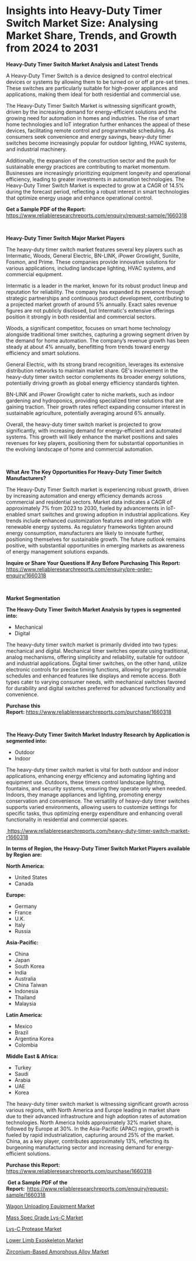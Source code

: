<p><h1>Insights into Heavy-Duty Timer Switch Market Size: Analysing Market Share, Trends, and Growth from 2024 to 2031</h1></p><p><strong>Heavy-Duty Timer Switch Market Analysis and Latest Trends</strong></p>
<p><p>A Heavy-Duty Timer Switch is a device designed to control electrical devices or systems by allowing them to be turned on or off at pre-set times. These switches are particularly suitable for high-power appliances and applications, making them ideal for both residential and commercial use. </p><p>The Heavy-Duty Timer Switch Market is witnessing significant growth, driven by the increasing demand for energy-efficient solutions and the growing need for automation in homes and industries. The rise of smart home technologies and IoT integration further enhances the appeal of these devices, facilitating remote control and programmable scheduling. As consumers seek convenience and energy savings, heavy-duty timer switches become increasingly popular for outdoor lighting, HVAC systems, and industrial machinery.</p><p>Additionally, the expansion of the construction sector and the push for sustainable energy practices are contributing to market momentum. Businesses are increasingly prioritizing equipment longevity and operational efficiency, leading to greater investments in automation technologies. The Heavy-Duty Timer Switch Market is expected to grow at a CAGR of 14.5% during the forecast period, reflecting a robust interest in smart technologies that optimize energy usage and enhance operational control.</p></p>
<p><strong>Get a Sample PDF of the Report:&nbsp;</strong> <a href="https://www.reliableresearchreports.com/enquiry/request-sample/1660318?utm_campaign=24&utm_medium=2&utm_source=Github&utm_content=ia&utm_term=26102024&utm_id=heavy-duty-timer-switch">https://www.reliableresearchreports.com/enquiry/request-sample/1660318</a></p>
<p>&nbsp;</p>
<p><strong>Heavy-Duty Timer Switch Major Market Players</strong></p>
<p><p>The heavy-duty timer switch market features several key players such as Intermatic, Woods, General Electric, BN-LINK, iPower Growlight, Sunlite, Fosmon, and Prime. These companies provide innovative solutions for various applications, including landscape lighting, HVAC systems, and commercial equipment.</p><p>Intermatic is a leader in the market, known for its robust product lineup and reputation for reliability. The company has expanded its presence through strategic partnerships and continuous product development, contributing to a projected market growth of around 5% annually. Exact sales revenue figures are not publicly disclosed, but Intermatic's extensive offerings position it strongly in both residential and commercial sectors.</p><p>Woods, a significant competitor, focuses on smart home technology alongside traditional timer switches, capturing a growing segment driven by the demand for home automation. The company’s revenue growth has been steady at about 4% annually, benefitting from trends toward energy efficiency and smart solutions.</p><p>General Electric, with its strong brand recognition, leverages its extensive distribution networks to maintain market share. GE's involvement in the heavy-duty timer switch sector complements its broader energy solutions, potentially driving growth as global energy efficiency standards tighten.</p><p>BN-LINK and iPower Growlight cater to niche markets, such as indoor gardening and hydroponics, providing specialized timer solutions that are gaining traction. Their growth rates reflect expanding consumer interest in sustainable agriculture, potentially averaging around 6% annually.</p><p>Overall, the heavy-duty timer switch market is projected to grow significantly, with increasing demand for energy-efficient and automated systems. This growth will likely enhance the market positions and sales revenues for key players, positioning them for substantial opportunities in the evolving landscape of home and commercial automation.</p></p>
<p>&nbsp;</p>
<p><strong>What Are The Key Opportunities For Heavy-Duty Timer Switch Manufacturers?</strong></p>
<p><p>The Heavy-Duty Timer Switch market is experiencing robust growth, driven by increasing automation and energy efficiency demands across commercial and residential sectors. Market data indicates a CAGR of approximately 7% from 2023 to 2030, fueled by advancements in IoT-enabled smart switches and growing adoption in industrial applications. Key trends include enhanced customization features and integration with renewable energy systems. As regulatory frameworks tighten around energy consumption, manufacturers are likely to innovate further, positioning themselves for sustainable growth. The future outlook remains positive, with substantial opportunities in emerging markets as awareness of energy management solutions expands.</p></p>
<p><strong>Inquire or Share Your Questions If Any Before Purchasing This Report:</strong> <a href="https://www.reliableresearchreports.com/enquiry/pre-order-enquiry/1660318?utm_campaign=24&utm_medium=2&utm_source=Github&utm_content=ia&utm_term=26102024&utm_id=heavy-duty-timer-switch">https://www.reliableresearchreports.com/enquiry/pre-order-enquiry/1660318</a></p>
<p>&nbsp;</p>
<p><strong>Market Segmentation</strong></p>
<p><strong>The Heavy-Duty Timer Switch Market Analysis by types is segmented into:</strong></p>
<p><ul><li>Mechanical</li><li>Digital</li></ul></p>
<p><p>The heavy-duty timer switch market is primarily divided into two types: mechanical and digital. Mechanical timer switches operate using traditional, analog mechanisms, offering simplicity and reliability, suitable for outdoor and industrial applications. Digital timer switches, on the other hand, utilize electronic controls for precise timing functions, allowing for programmable schedules and enhanced features like displays and remote access. Both types cater to varying consumer needs, with mechanical switches favored for durability and digital switches preferred for advanced functionality and convenience.</p></p>
<p><strong>Purchase this Report:&nbsp;</strong><a href="https://www.reliableresearchreports.com/purchase/1660318?utm_campaign=24&utm_medium=2&utm_source=Github&utm_content=ia&utm_term=26102024&utm_id=heavy-duty-timer-switch">https://www.reliableresearchreports.com/purchase/1660318</a></p>
<p>&nbsp;</p>
<p><strong>The Heavy-Duty Timer Switch Market Industry Research by Application is segmented into:</strong></p>
<p><ul><li>Outdoor</li><li>Indoor</li></ul></p>
<p><p>The heavy-duty timer switch market is vital for both outdoor and indoor applications, enhancing energy efficiency and automating lighting and equipment use. Outdoors, these timers control landscape lighting, fountains, and security systems, ensuring they operate only when needed. Indoors, they manage appliances and lighting, promoting energy conservation and convenience. The versatility of heavy-duty timer switches supports varied environments, allowing users to customize settings for specific tasks, thus optimizing energy expenditure and enhancing overall functionality in residential and commercial spaces.</p></p>
<p><a href="https://www.reliableresearchreports.com/heavy-duty-timer-switch-market-r1660318?utm_campaign=24&utm_medium=2&utm_source=Github&utm_content=ia&utm_term=26102024&utm_id=heavy-duty-timer-switch">&nbsp;https://www.reliableresearchreports.com/heavy-duty-timer-switch-market-r1660318</a></p>
<p><strong>In terms of Region, the Heavy-Duty Timer Switch Market Players available by Region are:</strong></p>
<p>
    <p> <strong> North America: </strong>
        <ul>
            <li>United States</li>
            <li>Canada</li>
        </ul>
        </p> 
    <p> <strong> Europe: </strong>
        <ul>
            <li>Germany</li>
            <li>France</li>
            <li>U.K.</li>
            <li>Italy</li>
            <li>Russia</li>
        </ul>
        </p> 
    <p> <strong> Asia-Pacific: </strong>
        <ul>
            <li>China</li>
            <li>Japan</li>
            <li>South Korea</li>
            <li>India</li>
            <li>Australia</li>
            <li>China Taiwan</li>
            <li>Indonesia</li>
            <li>Thailand</li>
            <li>Malaysia</li>
        </ul>
        </p> 
    <p> <strong> Latin America: </strong>
        <ul>
            <li>Mexico</li>
            <li>Brazil</li>
            <li>Argentina Korea</li>
            <li>Colombia</li>
        </ul>
        </p> 
    <p> <strong> Middle East & Africa: </strong>
        <ul>
            <li>Turkey</li>
            <li>Saudi</li>
            <li>Arabia</li>
            <li>UAE</li>
            <li>Korea</li>
        </ul>
    </p>
    </p>
<p><p>The heavy-duty timer switch market is witnessing significant growth across various regions, with North America and Europe leading in market share due to their advanced infrastructure and high adoption rates of automation technologies. North America holds approximately 32% market share, followed by Europe at 30%. In the Asia-Pacific (APAC) region, growth is fueled by rapid industrialization, capturing around 25% of the market. China, as a key player, contributes approximately 13%, reflecting its burgeoning manufacturing sector and increasing demand for energy-efficient solutions.</p></p>
<p><strong>Purchase this Report: </strong><a href="https://www.reliableresearchreports.com/purchase/1660318?utm_campaign=24&utm_medium=2&utm_source=Github&utm_content=ia&utm_term=26102024&utm_id=heavy-duty-timer-switch">https://www.reliableresearchreports.com/purchase/1660318</a></p>
<p>&nbsp;<strong>Get a Sample PDF of the Report:&nbsp;&nbsp;</strong><a href="https://www.reliableresearchreports.com/enquiry/request-sample/1660318?utm_campaign=24&utm_medium=2&utm_source=Github&utm_content=ia&utm_term=26102024&utm_id=heavy-duty-timer-switch">https://www.reliableresearchreports.com/enquiry/request-sample/1660318</a></p>
<p><strong></strong></p>
<p><p><a href="https://github.com/wenonaelwil/Market-Research-Report-List-1/blob/main/wagon-unloading-equipment-market.md?utm_campaign=24&utm_medium=2&utm_source=Github&utm_content=ia&utm_term=26102024&utm_id=heavy-duty-timer-switch">Wagon Unloading Equipment Market</a></p><p><a href="https://www.linkedin.com/pulse/global-mass-spec-grade-lys-c-market-opportunities-forecast-period-pjlge?utm_campaign=24&utm_medium=2&utm_source=Github&utm_content=ia&utm_term=26102024&utm_id=heavy-duty-timer-switch">Mass Spec Grade Lys-C Market</a></p><p><a href="https://www.linkedin.com/pulse/emerging-trends-lys-c-protease-market-global-outlook-future-prospects-swiee?utm_campaign=24&utm_medium=2&utm_source=Github&utm_content=ia&utm_term=26102024&utm_id=heavy-duty-timer-switch">Lys-C Protease Market</a></p><p><a href="https://issuu.com/reportprime-2/docs/lower-limb-exoskeleton-market-size-_dcd500b1159c6c?utm_campaign=24&utm_medium=2&utm_source=Github&utm_content=ia&utm_term=26102024&utm_id=heavy-duty-timer-switch">Lower Limb Exoskeleton Market</a></p><p><a href="https://github.com/denishaucarn/Market-Research-Report-List-1/blob/main/zirconium-based-amorphous-alloy-market.md?utm_campaign=24&utm_medium=2&utm_source=Github&utm_content=ia&utm_term=26102024&utm_id=heavy-duty-timer-switch">Zirconium-Based Amorphous Alloy Market</a></p></p>